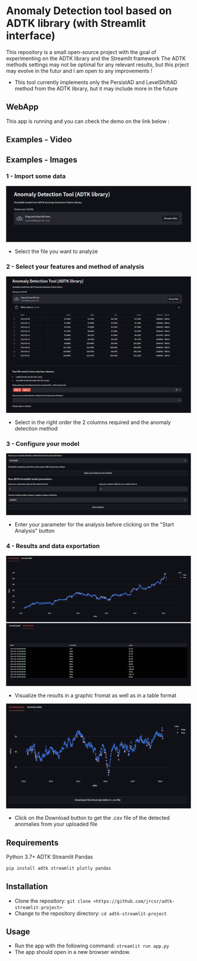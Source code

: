 # Anomaly Detection tool based on ADTK library (with Streamlit interface)

This repository is a small open-source project with the goal of experimenting on the ADTK library and the Streamlit framework
The ADTK methods settings may not be optimal for any relevant results, but this prject may evolve in the futur and I am open to any improvements !

- This tool currently implements only the PersistAD and LevelShiftAD method from the ADTK library, but it may include more in the future

## WebApp

This app is running and you can check the demo on the link below :


## Examples - Video

## Examples - Images

### 1 - Import some data

<img src="https://github.com/jrcsr/adtk-streamlit-project/blob/main/assets/step1.png" >

- Select the file you want to analyze

### 2 - Select your features and method of analysis

<img src="https://github.com/jrcsr/adtk-streamlit-project/blob/main/assets/step2.png" >

- Select in the right order the 2 columns required and the anomaly detection method

### 3 - Configure your model

<img src="https://github.com/jrcsr/adtk-streamlit-project/blob/main/assets/step3bis.png" >

- Enter your parameter for the analysis before clicking on the "Start Analysis" button

### 4 - Results and data exportation

<img src="https://github.com/jrcsr/adtk-streamlit-project/blob/main/assets/results1.png" >
<img src="https://github.com/jrcsr/adtk-streamlit-project/blob/main/assets/results2.png" >

- Visualize the results in a graphic fromat as well as in a table format

<img src="https://github.com/jrcsr/adtk-streamlit-project/blob/main/assets/download.png" >

- Click on the Download button to get the .csv file of the detected anomalies from your uploaded file


## Requirements

Python 3.7+
ADTK
Streamlit
Pandas

```bash
pip install adtk streamlit plotly pandas
```

## Installation

- Clone the repository: `git clone <https://github.com/jrcsr/adtk-streamlit-project>`
- Change to the repository directory: `cd adtk-streamlit-project`

## Usage

- Run the app with the following command: `streamlit run app.py`
- The app should open in a new browser window.
